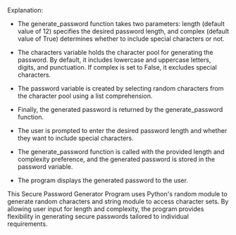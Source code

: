 Explanation:

* The generate_password function takes two parameters: length (default value of 12) specifies the desired password length, and complex (default value of True) determines whether to include special characters or not.

* The characters variable holds the character pool for generating the password. By default, it includes lowercase and uppercase letters, digits, and punctuation. If complex is set to False, it excludes special characters.

* The password variable is created by selecting random characters from the character pool using a list comprehension.

* Finally, the generated password is returned by the generate_password function.

* The user is prompted to enter the desired password length and whether they want to include special characters.

* The generate_password function is called with the provided length and complexity preference, and the generated password is stored in the password variable.

* The program displays the generated password to the user.

This Secure Password Generator Program uses Python's random module to generate random characters and string module to access character sets. By allowing user input for length and complexity, the program provides flexibility in generating secure passwords tailored to individual requirements.
